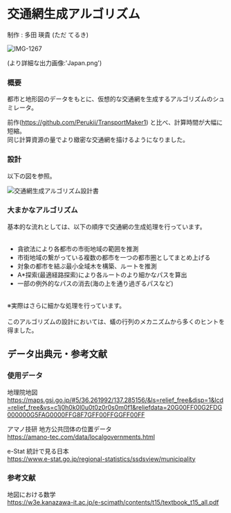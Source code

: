 
# 交通網生成アルゴリズム

制作 : 多田 瑛貴 (ただ てるき)

![IMG-1267](https://user-images.githubusercontent.com/57752033/117640914-7e8dee00-b1c0-11eb-90b4-711a13c4044c.JPG)

(より詳細な出力画像:'Japan.png')

### 概要

都市と地形図のデータをもとに、仮想的な交通網を生成するアルゴリズムのシュミレータ。<br>

前作(https://github.com/Perukii/TransportMaker1) と比べ、計算時間が大幅に短縮。<br>
同じ計算資源の量でより緻密な交通網を描けるようになりました。<br>

### 設計

以下の図を参照。

![交通網生成アルゴリズム設計書](https://user-images.githubusercontent.com/57752033/117646706-08d95080-b1c7-11eb-9220-cec37656fa2f.jpg)

### 大まかなアルゴリズム

基本的な流れとしては、以下の順序で交通網の生成処理を行っています。<br>
<br>
 - 貪欲法により各都市の市街地域の範囲を推測<br>
 - 市街地域の繋がっている複数の都市を一つの都市圏としてまとめ上げる<br>
 - 対象の都市を結ぶ最小全域木を構築、ルートを推測<br>
 - A\*探索(最適経路探索)により各ルートのより細かなパスを算出<br>
 - 一部の例外的なパスの消去(海の上を通り過ぎるパスなど)<br>
<br>
※実際はさらに細かな処理を行っています。<br>
<br>
このアルゴリズムの設計においては、蟻の行列のメカニズムから多くのヒントを得ました。<br>

## データ出典元・参考文献

### 使用データ

地理院地図<br>
https://maps.gsi.go.jp/#5/36.261992/137.285156/&ls=relief_free&disp=1&lcd=relief_free&vs=c1j0h0k0l0u0t0z0r0s0m0f1&reliefdata=20G00FF00G2FDG000000G5FAG0000FFG8F7GFF00FFGGFF00FF<br>

アマノ技研 地方公共団体の位置データ<br>
https://amano-tec.com/data/localgovernments.html<br>

e-Stat 統計で見る日本<br>
https://www.e-stat.go.jp/regional-statistics/ssdsview/municipality<br>

### 参考文献

地図における数学<br>
https://w3e.kanazawa-it.ac.jp/e-scimath/contents/t15/textbook_t15_all.pdf<br>

